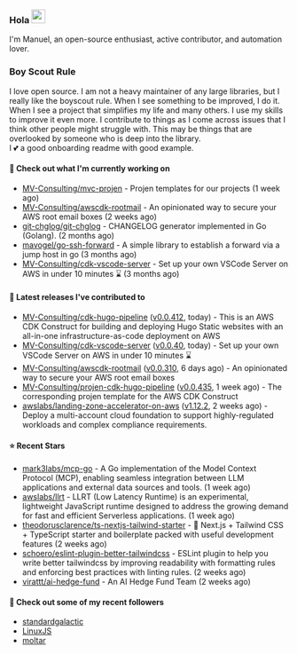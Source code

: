 ### Hola <img src="https://media.giphy.com/media/hvRJCLFzcasrR4ia7z/giphy.gif" width="25px">

I'm Manuel, an open-source enthusiast, active contributor, and automation lover.

### Boy Scout Rule

I love open source. I am not a heavy maintainer of any large libraries, but I really like the boyscout rule. 
When I see something to be improved, I do it. When I see a project
that simplifies my life and many others. I use my skills to improve it even more.
I contribute to things as I come across issues that I think other people might struggle with. 
This may be things that are overlooked by someone who is deep into the library.  
I 💕 a good onboarding readme with good example.



#### 👷 Check out what I'm currently working on

- [MV-Consulting/mvc-projen](https://github.com/MV-Consulting/mvc-projen) - Projen templates for our projects (1 week ago)
- [MV-Consulting/awscdk-rootmail](https://github.com/MV-Consulting/awscdk-rootmail) - An opinionated way to secure your AWS root email boxes (2 weeks ago)
- [git-chglog/git-chglog](https://github.com/git-chglog/git-chglog) - CHANGELOG generator implemented in Go (Golang). (2 months ago)
- [mavogel/go-ssh-forward](https://github.com/mavogel/go-ssh-forward) - A simple library to establish a forward via a jump host in go (3 months ago)
- [MV-Consulting/cdk-vscode-server](https://github.com/MV-Consulting/cdk-vscode-server) - Set up your own VSCode Server on AWS in under 10 minutes ⌛️ (3 months ago)

#### 🔭 Latest releases I've contributed to

- [MV-Consulting/cdk-hugo-pipeline](https://github.com/MV-Consulting/cdk-hugo-pipeline) ([v0.0.412](https://github.com/MV-Consulting/cdk-hugo-pipeline/releases/tag/v0.0.412), today) - This is an AWS CDK Construct for building and deploying Hugo Static websites with an all-in-one infrastructure-as-code deployment on AWS
- [MV-Consulting/cdk-vscode-server](https://github.com/MV-Consulting/cdk-vscode-server) ([v0.0.40](https://github.com/MV-Consulting/cdk-vscode-server/releases/tag/v0.0.40), today) - Set up your own VSCode Server on AWS in under 10 minutes ⌛️
- [MV-Consulting/awscdk-rootmail](https://github.com/MV-Consulting/awscdk-rootmail) ([v0.0.310](https://github.com/MV-Consulting/awscdk-rootmail/releases/tag/v0.0.310), 6 days ago) - An opinionated way to secure your AWS root email boxes
- [MV-Consulting/projen-cdk-hugo-pipeline](https://github.com/MV-Consulting/projen-cdk-hugo-pipeline) ([v0.0.435](https://github.com/MV-Consulting/projen-cdk-hugo-pipeline/releases/tag/v0.0.435), 1 week ago) - The corresponding projen template for the AWS CDK Construct
- [awslabs/landing-zone-accelerator-on-aws](https://github.com/awslabs/landing-zone-accelerator-on-aws) ([v1.12.2](https://github.com/awslabs/landing-zone-accelerator-on-aws/releases/tag/v1.12.2), 2 weeks ago) - Deploy a multi-account cloud foundation to support highly-regulated workloads and complex compliance requirements.

#### ⭐ Recent Stars

- [mark3labs/mcp-go](https://github.com/mark3labs/mcp-go) - A Go implementation of the Model Context Protocol (MCP), enabling seamless integration between LLM applications and external data sources and tools. (1 week ago)
- [awslabs/llrt](https://github.com/awslabs/llrt) - LLRT (Low Latency Runtime) is an experimental, lightweight JavaScript runtime designed to address the growing demand for fast and efficient Serverless applications. (1 week ago)
- [theodorusclarence/ts-nextjs-tailwind-starter](https://github.com/theodorusclarence/ts-nextjs-tailwind-starter) - 🔋 Next.js &#43; Tailwind CSS &#43; TypeScript starter and boilerplate packed with useful development features (2 weeks ago)
- [schoero/eslint-plugin-better-tailwindcss](https://github.com/schoero/eslint-plugin-better-tailwindcss) - ESLint plugin to help you write better tailwindcss by improving readability with formatting rules and enforcing best practices with linting rules. (2 weeks ago)
- [virattt/ai-hedge-fund](https://github.com/virattt/ai-hedge-fund) - An AI Hedge Fund Team (2 weeks ago)

#### 👯 Check out some of my recent followers

- [standardgalactic](https://github.com/standardgalactic)
- [LinuxJS](https://github.com/LinuxJS)
- [moltar](https://github.com/moltar)




